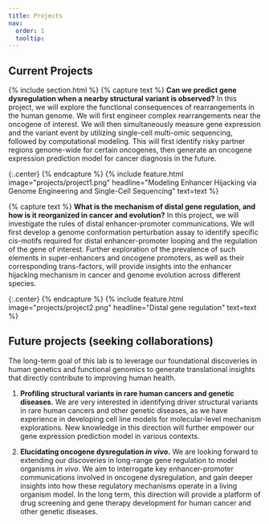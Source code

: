 ```yaml
---
title: Projects
nav:
  order: 1
  tooltip: 
---
```


## Current Projects
{% include section.html %}
{% capture text %} **Can we predict gene dysregulation when a nearby structural variant is observed?**
In this project, we will explore the functional consequences of rearrangements in the human genome. We will first engineer complex rearrangements near the oncogene of interest. We will then simultaneously measure gene expression and the variant event by utilizing single-cell multi-omic sequencing, followed by computational modeling. This will first identify risky partner regions genome-wide for certain oncogenes, then generate an oncogene expression prediction model for cancer diagnosis in the future. 

{:.center} {% endcapture %}
{% include feature.html image="projects/project1.png" headline="Modeling Enhancer Hijacking via Genome Engineering and Single-Cell Sequencing" text=text %}

{% capture text %} **What is the mechanism of distal gene regulation, and how is it reorganized in cancer and evolution?**
In this project, we will investigate the rules of distal enhancer-promoter communications. We will first develop a genome conformation perturbation assay to identify specific cis-motifs required for distal enhancer-promoter looping and the regulation of the gene of interest. Further exploration of the prevalence of such elements in super-enhancers and oncogene promoters, as well as their corresponding trans-factors, will provide insights into the enhancer hijacking mechanism in cancer and genome evolution across different species. 

{:.center} {% endcapture %}
{% include feature.html image="projects/project2.png" headline="Distal gene regulation" text=text %}


## Future projects (seeking collaborations)
The long-term goal of this lab is to leverage our foundational discoveries in human genetics and functional genomics to generate translational insights that directly contribute to improving human health. 

1. **Profiling structural variants in rare human cancers and genetic diseases.** We are very interested in identifying driver structural variants in rare human cancers and other genetic diseases, as we have experience in developing cell line models for molecular-level mechanism explorations. New knowledge in this direction will further empower our gene expression prediction model in various contexts.

2. **Elucidating oncogene dysregulation _in vivo_.** We are looking forward to extending our discoveries in long-range gene regulation to model organisms _in vivo_. We aim to interrogate key enhancer-promoter communications involved in oncogene dysregulation, and gain deeper insights into how these regulatory mechanisms operate in a living organism model. In the long term, this direction will provide a platform of drug screening and gene therapy development for human cancer and other genetic diseases.


